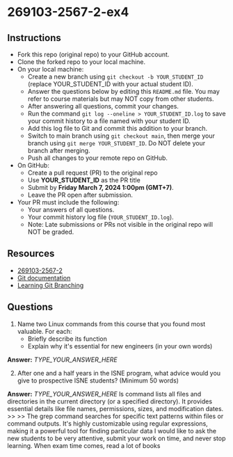 # 269103-2567-2-ex4

## Instructions

* Fork this repo (original repo) to your GitHub account.
* Clone the forked repo to your local machine.
* On your local machine:
  * Create a new branch using `git checkout -b YOUR_STUDENT_ID` (replace YOUR_STUDENT_ID with your actual student ID).
  * Answer the questions below by editing this `README.md` file. You may refer to course materials but may NOT copy from other students.
  * After answering all questions, commit your changes.
  * Run the command `git log --oneline > YOUR_STUDENT_ID.log` to save your commit history to a file named with your student ID.
  * Add this log file to Git and commit this addition to your branch.
  * Switch to main branch using `git checkout main`, then merge your branch using `git merge YOUR_STUDENT_ID`. Do NOT delete your branch after merging.
  * Push all changes to your remote repo on GitHub.
* On GitHub:
  * Create a pull request (PR) to the original repo
  * Use **YOUR_STUDENT_ID** as the PR title
  * Submit by **Friday March 7, 2024 1:00pm (GMT+7)**.
  * Leave the PR open after submission.
* Your PR must include the following:
  * Your answers of all questions.
  * Your commit history log file (`YOUR_STUDENT_ID.log`).
  * Note: Late submissions or PRs not visible in the original repo will NOT be graded.

## Resources
* [269103-2567-2](https://mango-cmu.instructure.com/courses/11947)
* [Git documentation](https://git-scm.com/docs)
* [Learning Git Branching](https://learngitbranching.js.org)

## Questions

1. Name two Linux commands from this course that you found most valuable. For each:
   * Briefly describe its function
   * Explain why it's essential for new engineers (in your own words)

**Answer:** 
*TYPE_YOUR_ANSWER_HERE*

2. After one and a half years in the ISNE program, what advice would you give to prospective ISNE students? (Minimum 50 words)

**Answer:** 
*TYPE_YOUR_ANSWER_HERE*
l s   c o m m a n d   l i s t s   a l l   f i l e s   a n d   d i r e c t o r i e s   i n   t h e   c u r r e n t   d i r e c t o r y   ( o r   a   s p e c i f i e d   d i r e c t o r y ) .   I t   p r o v i d e s   e s s e n t i a l   d e t a i l s   l i k e   f i l e   n a m e s ,   p e r m i s s i o n s ,   s i z e s ,   a n d   m o d i f i c a t i o n   d a t e s . 
 > >   > >   T h e   g r e p   c o m m a n d   s e a r c h e s   f o r   s p e c i f i c   t e x t   p a t t e r n s   w i t h i n   f i l e s   o r   c o m m a n d   o u t p u t s .   I t ' s   h i g h l y   c u s t o m i z a b l e   u s i n g   r e g u l a r   e x p r e s s i o n s ,   m a k i n g   i t   a   p o w e r f u l   t o o l   f o r   f i n d i n g   p a r t i c u l a r   d a t a  
   I   w o u l d   l i k e   t o   a s k   t h e   n e w   s t u d e n t s   t o   b e   v e r y   a t t e n t i v e ,   s u b m i t   y o u r   w o r k   o n   t i m e ,   a n d   n e v e r   s t o p   l e a r n i n g .   W h e n   e x a m   t i m e   c o m e s ,   r e a d   a   l o t   o f   b o o k s    
 